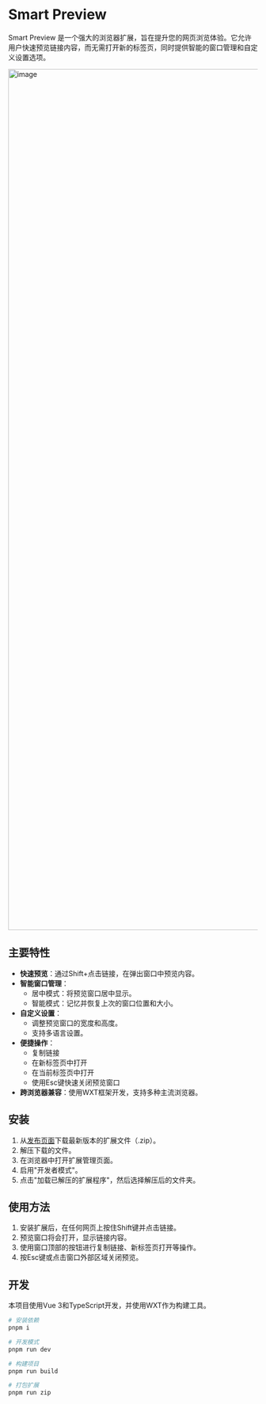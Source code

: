 # Smart Preview

Smart Preview 是一个强大的浏览器扩展，旨在提升您的网页浏览体验。它允许用户快速预览链接内容，而无需打开新的标签页，同时提供智能的窗口管理和自定义设置选项。

<img width="1739" alt="image" src="https://github.com/user-attachments/assets/04477426-b625-4024-8993-a9b86a0f51a8">

## 主要特性

- **快速预览**：通过Shift+点击链接，在弹出窗口中预览内容。
- **智能窗口管理**：
  - 居中模式：将预览窗口居中显示。
  - 智能模式：记忆并恢复上次的窗口位置和大小。
- **自定义设置**：
  - 调整预览窗口的宽度和高度。
  - 支持多语言设置。
- **便捷操作**：
  - 复制链接
  - 在新标签页中打开
  - 在当前标签页中打开
  - 使用Esc键快速关闭预览窗口
- **跨浏览器兼容**：使用WXT框架开发，支持多种主流浏览器。

## 安装

1. 从[发布页面](https://github.com/XiCheng148/SmartPreview/releases)下载最新版本的扩展文件（.zip）。
2. 解压下载的文件。
3. 在浏览器中打开扩展管理页面。
4. 启用"开发者模式"。
5. 点击"加载已解压的扩展程序"，然后选择解压后的文件夹。

## 使用方法

1. 安装扩展后，在任何网页上按住Shift键并点击链接。
2. 预览窗口将会打开，显示链接内容。
3. 使用窗口顶部的按钮进行复制链接、新标签页打开等操作。
4. 按Esc键或点击窗口外部区域关闭预览。

## 开发

本项目使用Vue 3和TypeScript开发，并使用WXT作为构建工具。

```bash
# 安装依赖
pnpm i

# 开发模式
pnpm run dev

# 构建项目
pnpm run build

# 打包扩展
pnpm run zip

